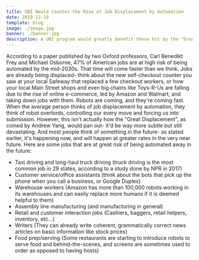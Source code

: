 ```yaml
---
title: UBI Would Counter the Rise of Job Displacement by Automation
date: 2019-12-19
template: blog
image: ./image.jpg
banner: ./banner.jpg
description: A UBI program would greatly benefit those hit by the "Great Displacement", as Andrew Yang calls it. 
---
```


  According to a paper published by two Oxford professors, Carl Benedikt Frey and Michael Osborne, 47% of American jobs are at high risk of being automated by the mid-2030s. That time will come faster than we think. Jobs are already being displaced- think about the new self-checkout counter you saw at your local Safeway that replaced a few checkout workers, or how your local Main Street shops and even big chains like Toys-R-Us are falling due to the rise of online e-commerce, led by Amazon and Walmart, and taking down jobs with them. Robots are coming, and they're coming fast. When the average person thinks of job displacement by automation, they think of robot overlords, controlling our every move and forcing us into submission. However, this isn't actually how the "Great Displacement", as coined by Andrew Yang, would pan out- it'd be way more subtle but still devastating. And most people think of something in the future- as stated earlier, it's happening now, and will happen at greater rates in the very near future. Here are some jobs that are at great risk of being automated away in the future:
  * Taxi driving and long-haul truck driving (truck driving is the most common job in 29 states, according to a study done by NPR in 2017)
  * Customer service/office assistants (think about the bots that pick up the phone when you call a business, or Google Duplex)
  * Warehouse workers (Amazon has more than 100,000 robots working in its warehouses and can easily replace more humans if it is deemed helpful to them)
  * Assembly line manufacturing (and manufacturing in general)
  * Retail and customer interaction jobs (Cashiers, baggers, retail helpers, inventory, etc...)
  * Writers (They can already write coherent, grammatically correct news articles on basic information like stock prices)
  * Food prep/serving (Some restaurants are starting to introduce robots to serve food and behind-the-scenes, and screens are sometimes used to order as opposed to having hosts)

    